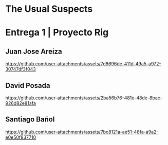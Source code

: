 # The Usual Suspects

# Entrega 1 | Proyecto Rig


## Juan Jose Areiza

https://github.com/user-attachments/assets/7d8696de-411d-49a5-a972-30747df3f043

## David Posada

https://github.com/user-attachments/assets/2ba56b76-481e-48de-8bac-926d82e81afa 

## Santiago Bañol

https://github.com/user-attachments/assets/7bc8121a-ae51-48fa-a9a2-e0e50f837710
